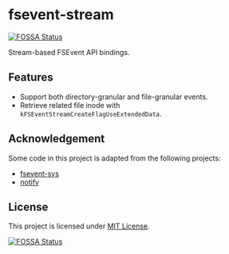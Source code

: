 # fsevent-stream

[![FOSSA Status](https://app.fossa.com/api/projects/git%2Bgithub.com%2FPhotonQuantum%2Ffsevent-better.svg?type=shield)](https://app.fossa.com/projects/git%2Bgithub.com%2FPhotonQuantum%2Ffsevent-better?ref=badge_shield)

Stream-based FSEvent API bindings.

## Features

- Support both directory-granular and file-granular events.
- Retrieve related file inode with `kFSEventStreamCreateFlagUseExtendedData`.

## Acknowledgement

Some code in this project is adapted from the following projects:

- [fsevent-sys](https://github.com/octplane/fsevent-rust)
- [notify](https://github.com/notify-rs/notify)

## License

This project is licensed under [MIT License](LICENSE).

[![FOSSA Status](https://app.fossa.com/api/projects/git%2Bgithub.com%2FPhotonQuantum%2Ffsevent-better.svg?type=large)](https://app.fossa.com/projects/git%2Bgithub.com%2FPhotonQuantum%2Ffsevent-better?ref=badge_large)